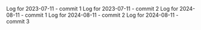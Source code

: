 Log for 2023-07-11 - commit 1
Log for 2023-07-11 - commit 2
Log for 2024-08-11 - commit 1
Log for 2024-08-11 - commit 2
Log for 2024-08-11 - commit 3
